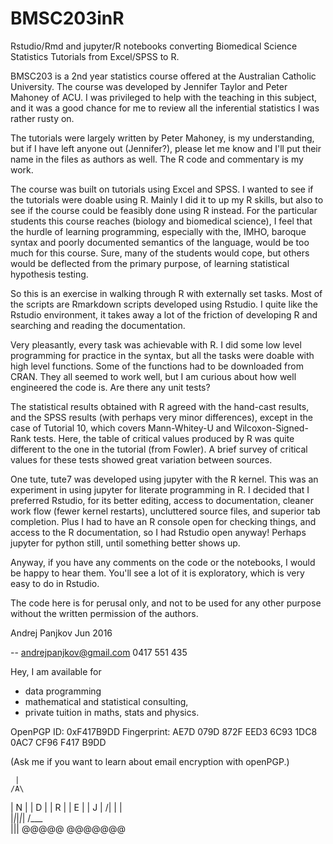 # BMSC203inR
Rstudio/Rmd and jupyter/R notebooks converting Biomedical Science Statistics Tutorials from Excel/SPSS to R.

BMSC203 is a 2nd year statistics course offered at the Australian Catholic
University. The course was developed by Jennifer Taylor and Peter Mahoney of
ACU. I was privileged to help with the teaching in this subject, and it
was a good chance for me to review all the inferential statistics I was rather
rusty on.

The tutorials were largely written by Peter Mahoney, is my understanding, but
if I have left anyone out (Jennifer?), please let me know and I'll put their
name in the files as authors as well.  The R code and commentary is my work.

The course was built on tutorials using Excel and SPSS. I wanted to see if the
tutorials were doable using R.  Mainly I did it to up my R skills, but also to
see if the course could be feasibly done using R instead. For the particular
students this course reaches (biology and biomedical science), I feel that the
hurdle of learning programming, especially with the, IMHO, baroque syntax and
poorly documented semantics of the language, would be too much for this
course.  Sure, many of the students would cope, but others would be deflected
from the primary purpose, of learning statistical hypothesis testing.

So this is an exercise in walking through R with externally set tasks.  Most of
the scripts are Rmarkdown scripts developed using Rstudio. I quite like the
Rstudio environment, it takes away a lot of the friction of developing R and searching and reading the documentation.


Very pleasantly, every task was achievable with R.   I did some low level
programming for practice in the syntax, but all the tasks were doable with high
level functions. Some of the functions had to be downloaded from CRAN.  They
all seemed to work well, but I am curious about how well engineered the code
is. Are there any unit tests?

The statistical results obtained with R agreed with the hand-cast results, and
the SPSS results (with perhaps very minor differences), except in the case of
Tutorial 10, which covers Mann-Whitey-U and Wilcoxon-Signed-Rank tests.  Here,
the table of critical values produced by R was quite different to the one in
the tutorial (from Fowler).  A brief survey of critical values for these tests
showed great variation between sources.

One tute, tute7 was developed using jupyter with the R kernel. This was an
experiment in using jupyter for literate programming in R. I decided that I
preferred Rstudio, for its better editing, access to documentation, cleaner
work flow (fewer kernel restarts), uncluttered source files, and superior tab completion.  Plus I had to have an R console open for checking things, and access to the R documentation, so I had Rstudio open anyway!  Perhaps jupyter for python still, until something better shows up.

Anyway, if you have any comments on the code or the notebooks, I would be happy
to hear them. You'll see a lot of it is exploratory, which is very easy to do
in Rstudio. 

The code here is for perusal only, and not to be used for any other purpose
without the written permission of the authors.

Andrej Panjkov
Jun 2016

-- 
andrejpanjkov@gmail.com 0417 551 435

Hey, I am available for 
* data programming
* mathematical and statistical consulting,
* private tuition in maths, stats and physics.

OpenPGP ID: 0xF417B9DD
Fingerprint: AE7D 079D 872F EED3 6C93 1DC8 0AC7 CF96 F417 B9DD

(Ask me if you want to learn about email encryption with openPGP.)


     |
    /A\
   | N |
   | D |
   | R |
   | E |
   | J |
  /| | |\
 |_|_|_|_|
   /___\
    |||
   @@@@@
  @@@@@@@

